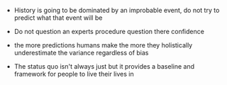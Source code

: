 - History is going to be dominated by an improbable event, do not try to predict what that event will be

- Do not question an experts procedure question there confidence 

- the more predictions humans make the more they holistically underestimate the variance regardless of bias

- The status quo isn't always just but it provides a baseline and framework for people to live their lives in
